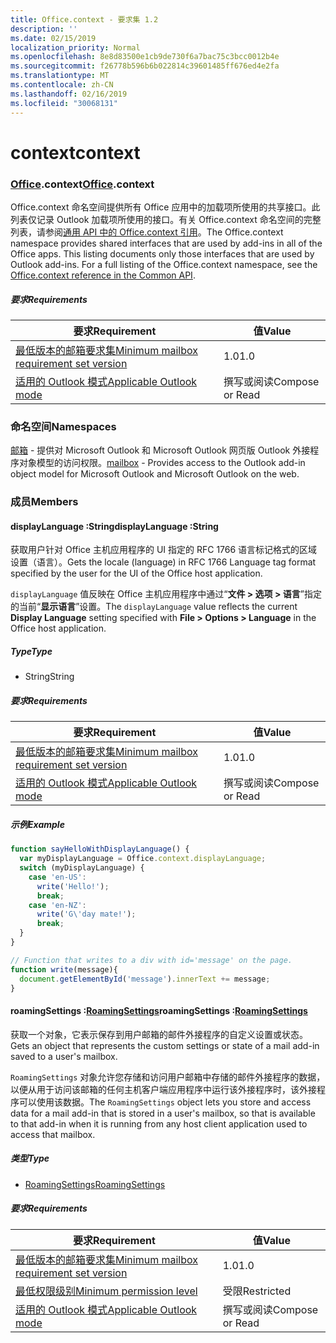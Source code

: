```yaml
---
title: Office.context - 要求集 1.2
description: ''
ms.date: 02/15/2019
localization_priority: Normal
ms.openlocfilehash: 8e8d83500e1cb9de730f6a7bac75c3bcc0012b4e
ms.sourcegitcommit: f26778b596b6b022814c39601485ff676ed4e2fa
ms.translationtype: MT
ms.contentlocale: zh-CN
ms.lasthandoff: 02/16/2019
ms.locfileid: "30068131"
---
```

# <a name="context"></a><span data-ttu-id="e00cd-102">context</span><span class="sxs-lookup"><span data-stu-id="e00cd-102">context</span></span>

### <a name="officeofficemdcontext"></a><span data-ttu-id="e00cd-103">[Office](Office.md).context</span><span class="sxs-lookup"><span data-stu-id="e00cd-103">[Office](Office.md).context</span></span>

<span data-ttu-id="e00cd-p101">Office.context 命名空间提供所有 Office 应用中的加载项所使用的共享接口。此列表仅记录 Outlook 加载项所使用的接口。有关 Office.context 命名空间的完整列表，请参阅[通用 API 中的 Office.context 引用](/javascript/api/office/office.context)。</span><span class="sxs-lookup"><span data-stu-id="e00cd-p101">The Office.context namespace provides shared interfaces that are used by add-ins in all of the Office apps. This listing documents only those interfaces that are used by Outlook add-ins. For a full listing of the Office.context namespace, see the [Office.context reference in the Common API](/javascript/api/office/office.context).</span></span>


##### <a name="requirements"></a><span data-ttu-id="e00cd-106">要求</span><span class="sxs-lookup"><span data-stu-id="e00cd-106">Requirements</span></span>

|<span data-ttu-id="e00cd-107">要求</span><span class="sxs-lookup"><span data-stu-id="e00cd-107">Requirement</span></span>| <span data-ttu-id="e00cd-108">值</span><span class="sxs-lookup"><span data-stu-id="e00cd-108">Value</span></span>|
|---|---|
|[<span data-ttu-id="e00cd-109">最低版本的邮箱要求集</span><span class="sxs-lookup"><span data-stu-id="e00cd-109">Minimum mailbox requirement set version</span></span>](/office/dev/add-ins/reference/requirement-sets/outlook-api-requirement-sets)| <span data-ttu-id="e00cd-110">1.0</span><span class="sxs-lookup"><span data-stu-id="e00cd-110">1.0</span></span>|
|[<span data-ttu-id="e00cd-111">适用的 Outlook 模式</span><span class="sxs-lookup"><span data-stu-id="e00cd-111">Applicable Outlook mode</span></span>](https://docs.microsoft.com/outlook/add-ins/#extension-points)| <span data-ttu-id="e00cd-112">撰写或阅读</span><span class="sxs-lookup"><span data-stu-id="e00cd-112">Compose or Read</span></span>|

### <a name="namespaces"></a><span data-ttu-id="e00cd-113">命名空间</span><span class="sxs-lookup"><span data-stu-id="e00cd-113">Namespaces</span></span>

<span data-ttu-id="e00cd-114">[邮箱](office.context.mailbox.md) - 提供对 Microsoft Outlook 和 Microsoft Outlook 网页版 Outlook 外接程序对象模型的访问权限。</span><span class="sxs-lookup"><span data-stu-id="e00cd-114">[mailbox](office.context.mailbox.md) - Provides access to the Outlook add-in object model for Microsoft Outlook and Microsoft Outlook on the web.</span></span>

### <a name="members"></a><span data-ttu-id="e00cd-115">成员</span><span class="sxs-lookup"><span data-stu-id="e00cd-115">Members</span></span>

####  <a name="displaylanguage-string"></a><span data-ttu-id="e00cd-116">displayLanguage :String</span><span class="sxs-lookup"><span data-stu-id="e00cd-116">displayLanguage :String</span></span>

<span data-ttu-id="e00cd-117">获取用户针对 Office 主机应用程序的 UI 指定的 RFC 1766 语言标记格式的区域设置（语言）。</span><span class="sxs-lookup"><span data-stu-id="e00cd-117">Gets the locale (language) in RFC 1766 Language tag format specified by the user for the UI of the Office host application.</span></span>

<span data-ttu-id="e00cd-118">`displayLanguage` 值反映在 Office 主机应用程序中通过“**文件 > 选项 > 语言**”指定的当前“**显示语言**”设置。</span><span class="sxs-lookup"><span data-stu-id="e00cd-118">The `displayLanguage` value reflects the current **Display Language** setting specified with **File > Options > Language** in the Office host application.</span></span>

##### <a name="type"></a><span data-ttu-id="e00cd-119">Type</span><span class="sxs-lookup"><span data-stu-id="e00cd-119">Type</span></span>

*   <span data-ttu-id="e00cd-120">String</span><span class="sxs-lookup"><span data-stu-id="e00cd-120">String</span></span>

##### <a name="requirements"></a><span data-ttu-id="e00cd-121">要求</span><span class="sxs-lookup"><span data-stu-id="e00cd-121">Requirements</span></span>

|<span data-ttu-id="e00cd-122">要求</span><span class="sxs-lookup"><span data-stu-id="e00cd-122">Requirement</span></span>| <span data-ttu-id="e00cd-123">值</span><span class="sxs-lookup"><span data-stu-id="e00cd-123">Value</span></span>|
|---|---|
|[<span data-ttu-id="e00cd-124">最低版本的邮箱要求集</span><span class="sxs-lookup"><span data-stu-id="e00cd-124">Minimum mailbox requirement set version</span></span>](/office/dev/add-ins/reference/requirement-sets/outlook-api-requirement-sets)| <span data-ttu-id="e00cd-125">1.0</span><span class="sxs-lookup"><span data-stu-id="e00cd-125">1.0</span></span>|
|[<span data-ttu-id="e00cd-126">适用的 Outlook 模式</span><span class="sxs-lookup"><span data-stu-id="e00cd-126">Applicable Outlook mode</span></span>](https://docs.microsoft.com/outlook/add-ins/#extension-points)| <span data-ttu-id="e00cd-127">撰写或阅读</span><span class="sxs-lookup"><span data-stu-id="e00cd-127">Compose or Read</span></span>|

##### <a name="example"></a><span data-ttu-id="e00cd-128">示例</span><span class="sxs-lookup"><span data-stu-id="e00cd-128">Example</span></span>

```javascript
function sayHelloWithDisplayLanguage() {
  var myDisplayLanguage = Office.context.displayLanguage;
  switch (myDisplayLanguage) {
    case 'en-US':
      write('Hello!');
      break;
    case 'en-NZ':
      write('G\'day mate!');
      break;
  }
}

// Function that writes to a div with id='message' on the page.
function write(message){
  document.getElementById('message').innerText += message;
}
```

####  <a name="roamingsettings-roamingsettingsjavascriptapioutlook12officeroamingsettings"></a><span data-ttu-id="e00cd-129">roamingSettings :[RoamingSettings](/javascript/api/outlook_1_2/office.RoamingSettings)</span><span class="sxs-lookup"><span data-stu-id="e00cd-129">roamingSettings :[RoamingSettings](/javascript/api/outlook_1_2/office.RoamingSettings)</span></span>

<span data-ttu-id="e00cd-130">获取一个对象，它表示保存到用户邮箱的邮件外接程序的自定义设置或状态。</span><span class="sxs-lookup"><span data-stu-id="e00cd-130">Gets an object that represents the custom settings or state of a mail add-in saved to a user's mailbox.</span></span>

<span data-ttu-id="e00cd-131">`RoamingSettings` 对象允许您存储和访问用户邮箱中存储的邮件外接程序的数据，以便从用于访问该邮箱的任何主机客户端应用程序中运行该外接程序时，该外接程序可以使用该数据。</span><span class="sxs-lookup"><span data-stu-id="e00cd-131">The `RoamingSettings` object lets you store and access data for a mail add-in that is stored in a user's mailbox, so that is available to that add-in when it is running from any host client application used to access that mailbox.</span></span>

##### <a name="type"></a><span data-ttu-id="e00cd-132">类型</span><span class="sxs-lookup"><span data-stu-id="e00cd-132">Type</span></span>

*   [<span data-ttu-id="e00cd-133">RoamingSettings</span><span class="sxs-lookup"><span data-stu-id="e00cd-133">RoamingSettings</span></span>](/javascript/api/outlook_1_2/office.RoamingSettings)

##### <a name="requirements"></a><span data-ttu-id="e00cd-134">要求</span><span class="sxs-lookup"><span data-stu-id="e00cd-134">Requirements</span></span>

|<span data-ttu-id="e00cd-135">要求</span><span class="sxs-lookup"><span data-stu-id="e00cd-135">Requirement</span></span>| <span data-ttu-id="e00cd-136">值</span><span class="sxs-lookup"><span data-stu-id="e00cd-136">Value</span></span>|
|---|---|
|[<span data-ttu-id="e00cd-137">最低版本的邮箱要求集</span><span class="sxs-lookup"><span data-stu-id="e00cd-137">Minimum mailbox requirement set version</span></span>](/office/dev/add-ins/reference/requirement-sets/outlook-api-requirement-sets)| <span data-ttu-id="e00cd-138">1.0</span><span class="sxs-lookup"><span data-stu-id="e00cd-138">1.0</span></span>|
|[<span data-ttu-id="e00cd-139">最低权限级别</span><span class="sxs-lookup"><span data-stu-id="e00cd-139">Minimum permission level</span></span>](https://docs.microsoft.com/outlook/add-ins/understanding-outlook-add-in-permissions)| <span data-ttu-id="e00cd-140">受限</span><span class="sxs-lookup"><span data-stu-id="e00cd-140">Restricted</span></span>|
|[<span data-ttu-id="e00cd-141">适用的 Outlook 模式</span><span class="sxs-lookup"><span data-stu-id="e00cd-141">Applicable Outlook mode</span></span>](https://docs.microsoft.com/outlook/add-ins/#extension-points)| <span data-ttu-id="e00cd-142">撰写或阅读</span><span class="sxs-lookup"><span data-stu-id="e00cd-142">Compose or Read</span></span>|
